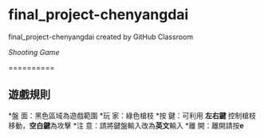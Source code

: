 # final_project-chenyangdai
final_project-chenyangdai created by GitHub Classroom


*Shooting Game* 

==========

遊戲規則
-------------

*盤   面：黑色區域為遊戲範圍
*玩   家：綠色槍枝
*按   鍵：可利用 **左右鍵** 控制槍枝移動，**空白鍵**為攻擊
*注   意：請將鍵盤輸入改為**英文**輸入
*離   開：離開請按**e**



